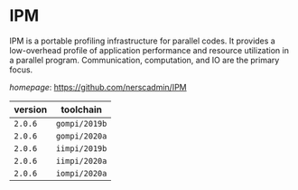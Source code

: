 # IPM

IPM is a portable profiling infrastructure for parallel codes. It provides  a low-overhead profile of application performance and resource utilization  in a parallel program. Communication, computation, and IO are the primary  focus.

*homepage*: <https://github.com/nerscadmin/IPM>

version | toolchain
--------|----------
``2.0.6`` | ``gompi/2019b``
``2.0.6`` | ``gompi/2020a``
``2.0.6`` | ``iimpi/2019b``
``2.0.6`` | ``iimpi/2020a``
``2.0.6`` | ``iompi/2020a``
